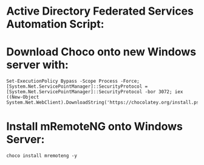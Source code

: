 # Active Directory Federated Services Automation Script:

# Download Choco onto new Windows server with:

    Set-ExecutionPolicy Bypass -Scope Process -Force; [System.Net.ServicePointManager]::SecurityProtocol = [System.Net.ServicePointManager]::SecurityProtocol -bor 3072; iex ((New-Object System.Net.WebClient).DownloadString('https://chocolatey.org/install.ps1'))

# Install mRemoteNG onto Windows Server:

    choco install mremoteng -y
